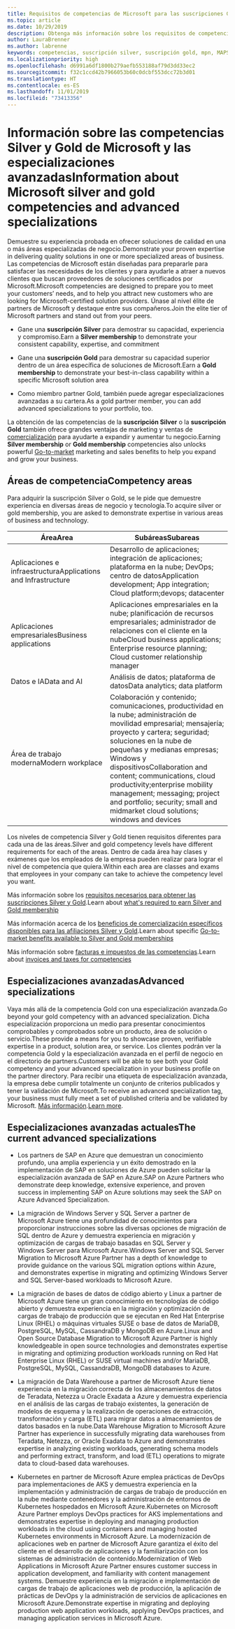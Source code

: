 ```yaml
---
title: Requisitos de competencias de Microsoft para las suscripciones Gold y Silver | Centro de partners
ms.topic: article
ms.date: 10/29/2019
description: Obtenga más información sobre los requisitos de competencias para conseguir los niveles de suscripción Silver y Gold.
author: LauraBrenner
ms.author: labrenne
keywords: competencias, suscripción silver, suscripción gold, mpn, MAPS, competencia, Microsoft Partner Network, suscripción a la red, especializaciones avanzadas
ms.localizationpriority: high
ms.openlocfilehash: d6991a6df1800b279aefb553188af79d3dd33ec2
ms.sourcegitcommit: f32c1ccd42b7966053b60c0dcbf553dcc72b3d01
ms.translationtype: HT
ms.contentlocale: es-ES
ms.lasthandoff: 11/01/2019
ms.locfileid: "73413356"
---
```

# <a name="information-about-microsoft-silver-and-gold-competencies-and-advanced-specializations"></a><span data-ttu-id="169bf-104">Información sobre las competencias Silver y Gold de Microsoft y las especializaciones avanzadas</span><span class="sxs-lookup"><span data-stu-id="169bf-104">Information about Microsoft silver and gold competencies and advanced specializations</span></span>


<span data-ttu-id="169bf-105">Demuestre su experiencia probada en ofrecer soluciones de calidad en una o más áreas especializadas de negocio.</span><span class="sxs-lookup"><span data-stu-id="169bf-105">Demonstrate your proven expertise in delivering quality solutions in one or more specialized areas of business.</span></span> <span data-ttu-id="169bf-106">Las competencias de Microsoft están diseñadas para prepararle para satisfacer las necesidades de los clientes y para ayudarle a atraer a nuevos clientes que buscan proveedores de soluciones certificados por Microsoft.</span><span class="sxs-lookup"><span data-stu-id="169bf-106">Microsoft competencies are designed to prepare you to meet your customers’ needs, and to help you attract new customers who are looking for Microsoft-certified solution providers.</span></span> <span data-ttu-id="169bf-107">Únase al nivel élite de partners de Microsoft y destaque entre sus compañeros.</span><span class="sxs-lookup"><span data-stu-id="169bf-107">Join the elite tier of Microsoft partners and stand out from your peers.</span></span>

- <span data-ttu-id="169bf-108">Gane una **suscripción Silver** para demostrar su capacidad, experiencia y compromiso.</span><span class="sxs-lookup"><span data-stu-id="169bf-108">Earn a **Silver membership** to demonstrate your consistent capability, expertise, and commitment</span></span>

- <span data-ttu-id="169bf-109">Gane una **suscripción Gold** para demostrar su capacidad superior dentro de un área específica de soluciones de Microsoft.</span><span class="sxs-lookup"><span data-stu-id="169bf-109">Earn a **Gold membership** to demonstrate your best-in-class capability within a specific Microsoft solution area</span></span>

- <span data-ttu-id="169bf-110">Como miembro partner Gold, también puede agregar especializaciones avanzadas a su cartera.</span><span class="sxs-lookup"><span data-stu-id="169bf-110">As a gold partner member, you can add advanced specializations to your portfolio, too.</span></span>

<span data-ttu-id="169bf-111">La obtención de las competencias de la **suscripción Silver** o la **suscripción Gold** también ofrece grandes ventajas de marketing y ventas de [comercialización](mpn-learn-about-go-to-market-benefits.md) para ayudarte a expandir y aumentar tu negocio.</span><span class="sxs-lookup"><span data-stu-id="169bf-111">Earning **Silver membership** or **Gold membership** competencies also unlocks powerful [Go-to-market](mpn-learn-about-go-to-market-benefits.md) marketing and sales benefits to help you expand and grow your business.</span></span>

## <a name="competency-areas"></a><span data-ttu-id="169bf-112">Áreas de competencia</span><span class="sxs-lookup"><span data-stu-id="169bf-112">Competency areas</span></span>

<span data-ttu-id="169bf-113">Para adquirir la suscripción Silver o Gold, se le pide que demuestre experiencia en diversas áreas de negocio y tecnología.</span><span class="sxs-lookup"><span data-stu-id="169bf-113">To acquire silver or gold membership, you are asked to demonstrate expertise in various areas of business and technology.</span></span>

|<span data-ttu-id="169bf-114">**Área**</span><span class="sxs-lookup"><span data-stu-id="169bf-114">**Area**</span></span>            |<span data-ttu-id="169bf-115">**Subáreas**</span><span class="sxs-lookup"><span data-stu-id="169bf-115">**Subareas**</span></span>                    |
|--------------------|--------------------------------|
|<span data-ttu-id="169bf-116">Aplicaciones e infraestructura</span><span class="sxs-lookup"><span data-stu-id="169bf-116">Applications and Infrastructure</span></span>|<span data-ttu-id="169bf-117">Desarrollo de aplicaciones; integración de aplicaciones; plataforma en la nube; DevOps; centro de datos</span><span class="sxs-lookup"><span data-stu-id="169bf-117">Application development; App integration; Cloud platform;devops; datacenter</span></span>|
|<span data-ttu-id="169bf-118">Aplicaciones empresariales</span><span class="sxs-lookup"><span data-stu-id="169bf-118">Business applications</span></span> |<span data-ttu-id="169bf-119">Aplicaciones empresariales en la nube; planificación de recursos empresariales; administrador de relaciones con el cliente en la nube</span><span class="sxs-lookup"><span data-stu-id="169bf-119">Cloud business applications; Enterprise resource planning; Cloud customer relationship manager</span></span>|
|<span data-ttu-id="169bf-120">Datos e IA</span><span class="sxs-lookup"><span data-stu-id="169bf-120">Data and AI</span></span>|<span data-ttu-id="169bf-121">Análisis de datos; plataforma de datos</span><span class="sxs-lookup"><span data-stu-id="169bf-121">Data analytics; data platform</span></span>|
|<span data-ttu-id="169bf-122">Área de trabajo moderna</span><span class="sxs-lookup"><span data-stu-id="169bf-122">Modern workplace</span></span>| <span data-ttu-id="169bf-123">Colaboración y contenido; comunicaciones, productividad en la nube; administración de movilidad empresarial; mensajería; proyecto y cartera; seguridad; soluciones en la nube de pequeñas y medianas empresas; Windows y dispositivos</span><span class="sxs-lookup"><span data-stu-id="169bf-123">Collaboration and content; communications, cloud productivity;enterprise mobility management; messaging; project and portfolio; security; small and midmarket cloud solutions; windows and devices</span></span>|

<span data-ttu-id="169bf-124">Los niveles de competencia Silver y Gold tienen requisitos diferentes para cada una de las áreas.</span><span class="sxs-lookup"><span data-stu-id="169bf-124">Silver and gold competency levels have different requirements for each of the areas.</span></span> <span data-ttu-id="169bf-125">Dentro de cada área hay clases y exámenes que los empleados de la empresa pueden realizar para lograr el nivel de competencia que quiera.</span><span class="sxs-lookup"><span data-stu-id="169bf-125">Within each area are classes and exams that employees in your company can take to achieve the competency level you want.</span></span>


<span data-ttu-id="169bf-126">Más información sobre los [requisitos necesarios para obtener las suscripciones Silver y Gold](https://partner.microsoft.com/membership/competencies).</span><span class="sxs-lookup"><span data-stu-id="169bf-126">Learn about [what's required to earn Silver and Gold membership](https://partner.microsoft.com/membership/competencies)</span></span>

<span data-ttu-id="169bf-127">Más información acerca de los [beneficios de comercialización específicos disponibles para las afiliaciones Silver y Gold](mpn-learn-about-go-to-market-benefits.md).</span><span class="sxs-lookup"><span data-stu-id="169bf-127">Learn about specific [Go-to-market benefits available to Silver and Gold memberships](mpn-learn-about-go-to-market-benefits.md)</span></span> 

<span data-ttu-id="169bf-128">Más información sobre [facturas e impuestos de las competencias](mpn-view-print-maps-invoice.md).</span><span class="sxs-lookup"><span data-stu-id="169bf-128">Learn about [invoices and taxes for competencies](mpn-view-print-maps-invoice.md)</span></span>

## <a name="advanced-specializations"></a><span data-ttu-id="169bf-129">Especializaciones avanzadas</span><span class="sxs-lookup"><span data-stu-id="169bf-129">Advanced specializations</span></span>

<span data-ttu-id="169bf-130">Vaya más allá de la competencia Gold con una especialización avanzada.</span><span class="sxs-lookup"><span data-stu-id="169bf-130">Go beyond your gold competency with an advanced specialization.</span></span> <span data-ttu-id="169bf-131">Dicha especialización proporciona un medio para presentar conocimientos comprobables y comprobados sobre un producto, área de solución o servicio.</span><span class="sxs-lookup"><span data-stu-id="169bf-131">These provide a means for you to showcase proven, verifiable expertise in a product, solution area, or service.</span></span> <span data-ttu-id="169bf-132">Los clientes podrán ver la competencia Gold y la especialización avanzada en el perfil de negocio en el directorio de partners.</span><span class="sxs-lookup"><span data-stu-id="169bf-132">Customers will be able to see both your Gold competency and your advanced specialization in your business profile on the partner directory.</span></span> <span data-ttu-id="169bf-133">Para recibir una etiqueta de especialización avanzada, la empresa debe cumplir totalmente un conjunto de criterios publicados y tener la validación de Microsoft.</span><span class="sxs-lookup"><span data-stu-id="169bf-133">To receive an advanced specialization tag, your business must fully meet a set of published criteria and be validated by Microsoft.</span></span> <span data-ttu-id="169bf-134">[Más información](https://partner.microsoft.com/membership/competencies#tab-content-2).</span><span class="sxs-lookup"><span data-stu-id="169bf-134">[Learn more](https://partner.microsoft.com/membership/competencies#tab-content-2).</span></span> 

## <a name="the-current-advanced-specializations"></a><span data-ttu-id="169bf-135">Especializaciones avanzadas actuales</span><span class="sxs-lookup"><span data-stu-id="169bf-135">The current advanced specializations</span></span>

- <span data-ttu-id="169bf-136">Los partners de SAP en Azure que demuestran un conocimiento profundo, una amplia experiencia y un éxito demostrado en la implementación de SAP en soluciones de Azure pueden solicitar la especialización avanzada de SAP en Azure.</span><span class="sxs-lookup"><span data-stu-id="169bf-136">SAP on Azure Partners who demonstrate deep knowledge, extensive experience, and proven success in implementing SAP on Azure solutions may seek the SAP on Azure Advanced Specialization.</span></span>

- <span data-ttu-id="169bf-137">La migración de Windows Server y SQL Server a partner de Microsoft Azure tiene una profundidad de conocimientos para proporcionar instrucciones sobre las diversas opciones de migración de SQL dentro de Azure y demuestra experiencia en migración y optimización de cargas de trabajo basadas en SQL Server y Windows Server para Microsoft Azure.</span><span class="sxs-lookup"><span data-stu-id="169bf-137">Windows Server and SQL Server Migration to Microsoft Azure Partner has a depth of knowledge to provide guidance on the various SQL migration options within Azure, and demonstrates expertise in migrating and optimizing Windows Server and SQL Server-based workloads to Microsoft Azure.</span></span> 

- <span data-ttu-id="169bf-138">La migración de bases de datos de código abierto y Linux a partner de Microsoft Azure tiene un gran conocimiento en tecnologías de código abierto y demuestra experiencia en la migración y optimización de cargas de trabajo de producción que se ejecutan en Red Hat Enterprise Linux (RHEL) o máquinas virtuales SUSE o base de datos de MariaDB, PostgreSQL, MySQL, CassandraDB y MongoDB en Azure.</span><span class="sxs-lookup"><span data-stu-id="169bf-138">Linux and Open Source Database Migration to Microsoft Azure Partner is highly knowledgeable in open source technologies and demonstrates expertise in migrating and optimizing production workloads running on Red Hat Enterprise Linux (RHEL) or SUSE virtual machines and/or MariaDB, PostgreSQL, MySQL, CassandraDB, MongoDB databases to Azure.</span></span>

- <span data-ttu-id="169bf-139">La migración de Data Warehouse a partner de Microsoft Azure tiene experiencia en la migración correcta de los almacenamientos de datos de Teradata, Netezza u Oracle Exadata a Azure y demuestra experiencia en el análisis de las cargas de trabajo existentes, la generación de modelos de esquema y la realización de operaciones de extracción, transformación y carga (ETL) para migrar datos a almacenamientos de datos basados en la nube.</span><span class="sxs-lookup"><span data-stu-id="169bf-139">Data Warehouse Migration to Microsoft Azure Partner has experience in successfully migrating data warehouses from Teradata, Netezza, or Oracle Exadata to Azure and demonstrates expertise in analyzing existing workloads, generating schema models and performing extract, transform, and load (ETL) operations to migrate data to cloud-based data warehouses.</span></span>

- <span data-ttu-id="169bf-140">Kubernetes en partner de Microsoft Azure emplea prácticas de DevOps para implementaciones de AKS y demuestra experiencia en la implementación y administración de cargas de trabajo de producción en la nube mediante contenedores y la administración de entornos de Kubernetes hospedados en Microsoft Azure.</span><span class="sxs-lookup"><span data-stu-id="169bf-140">Kubernetes on Microsoft Azure Partner employs DevOps practices for AKS implementations and demonstrates expertise in deploying and managing production workloads in the cloud using containers and managing hosted Kubernetes environments in Microsoft Azure.</span></span>
<span data-ttu-id="169bf-141">La modernización de aplicaciones web en partner de Microsoft Azure garantiza el éxito del cliente en el desarrollo de aplicaciones y la familiarización con los sistemas de administración de contenido.</span><span class="sxs-lookup"><span data-stu-id="169bf-141">Modernization of Web Applications in Microsoft Azure Partner ensures customer success in application development, and familiarity with content management systems.</span></span> <span data-ttu-id="169bf-142">Demuestre experiencia en la migración e implementación de cargas de trabajo de aplicaciones web de producción, la aplicación de prácticas de DevOps y la administración de servicios de aplicaciones en Microsoft Azure.</span><span class="sxs-lookup"><span data-stu-id="169bf-142">Demonstrate expertise in migrating and deploying production web application workloads, applying DevOps practices, and managing application services in Microsoft Azure.</span></span>